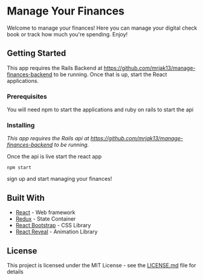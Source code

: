 # Manage Your Finances

Welcome to manage your finances!  Here you can manage your digital check book or track how much you're spending. Enjoy!

## Getting Started

This app requires the Rails Backend at https://github.com/mrjak13/manage-finances-backend to be running.  Once that is up, start the React applications.

### Prerequisites

You will need npm to start the applications and
ruby on rails to start the api

### Installing

*This app requires the Rails api at https://github.com/mrjak13/manage-finances-backend to be running.*

Once the api is live start the react app

```
npm start
```
sign up and start managing your finances!

## Built With

* [React](https://reactjs.org/) - Web framework
* [Redux](https://redux.js.org/) - State Container
* [React Bootstrap](https://react-bootstrap.github.io/) - CSS Library
* [React Reveal](https://www.react-reveal.com/) - Animation Library

## License

This project is licensed under the MIT License - see the [LICENSE.md](LICENSE.md) file for details